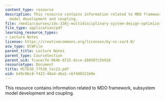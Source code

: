 ```yaml
---
content_type: resource
description: This resource contains information related to MDO framework, subsystem
  model development and coupling.
file: /media/courses/ids-338j-multidisciplinary-system-design-optimization-spring-2010/b49c06c8f42240a4dba1c6f400321b0e_MITESD_77S10_lec23.pdf
file_type: application/pdf
learning_resource_types:
- Lecture Notes
license: https://creativecommons.org/licenses/by-nc-sa/4.0/
ocw_type: OCWFile
parent_title: Lecture Notes
parent_type: CourseSection
parent_uid: fcacecfe-964b-0725-dcce-260507c5b918
resourcetype: Document
title: MITESD_77S10_lec23.pdf
uid: b49c06c8-f422-40a4-dba1-c6f400321b0e
---
```

This resource contains information related to MDO framework, subsystem model development and coupling.